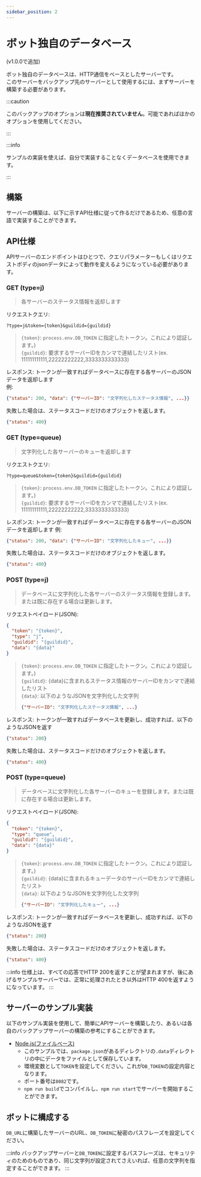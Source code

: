 ```yaml
---
sidebar_position: 2
---
```

# ボット独自のデータベース
(v1.0.0で追加)

ボット独自のデータベースは、HTTP通信をベースとしたサーバーです。  
このサーバーをバックアップ先のサーバーとして使用するには、まずサーバーを構築する必要があります。

:::caution

このバックアップのオプションは**現在推奨されていません**。可能であればほかのオプションを使用してください。

:::

:::info

サンプルの実装を使えば、自分で実装することなくデータベースを使用できます。

:::

## 構築
サーバーの構築は、以下に示すAPI仕様に従って作るだけであるため、任意の言語で実装することができます。

## API仕様
APIサーバーのエンドポイントはひとつで、クエリパラメーターもしくはリクエストボディのjsonデータによって動作を変えるようになっている必要があります。  
### **GET (type=j)**
  > 各サーバーのステータス情報を返却します  

  リクエストクエリ: 
  ```
  ?type=j&token={token}&guildid={guildid}
  ```
  > `{token}`: `process.env.DB_TOKEN` に指定したトークン。これにより認証します。)  
  > `{guildid}`: 要求するサーバーIDをカンマで連結したリスト(ex. 111111111111,22222222222,3333333333333)  

  レスポンス: トークンが一致すればデータベースに存在する各サーバーのJSONデータを返却します  
  例:
  ```json
  {"status": 200, "data": {"サーバーID": "文字列化したステータス情報", ...}}
  ```
  失敗した場合は、ステータスコードだけのオブジェクトを返します。
  ```json
  {"status": 400}
  ```
### **GET (type=queue)**
  > 文字列化した各サーバーのキューを返却します

  リクエストクエリ: 
  ```
  ?type=queue&token={token}&guildid={guildid}
  ```
  > `{token}`: `process.env.DB_TOKEN` に指定したトークン。これにより認証します。)  
  > `{guildid}`: 要求するサーバーIDをカンマで連結したリスト(ex. 111111111111,22222222222,3333333333333)  

  レスポンス: トークンが一致すればデータベースに存在する各サーバーのJSONデータを返却します
  例:
  ```json
  {"status": 200, "data": {"サーバーID": "文字列化したキュー", ...}}
  ```
  失敗した場合は、ステータスコードだけのオブジェクトを返します。
  ```json
  {"status": 400}
  ```

### **POST (type=j)**
  > データベースに文字列化した各サーバーのステータス情報を登録します。または既に存在する場合は更新します。

  リクエストペイロード(JSON):
  ```json
  {
    "token": "{token}",
    "type": "j",
    "guildid": "{guildid}",
    "data": "{data}"
  }
  ```
  > `{token}`: `process.env.DB_TOKEN` に指定したトークン。これにより認証します。)  
  > `{guildid}`: {data}に含まれるステータス情報のサーバーIDをカンマで連結したリスト  
  > `{data}`: 以下のようなJSONを文字列化した文字列
  > ```json
  > {"サーバーID": "文字列化したステータス情報", ...}
  > ```

  レスポンス: トークンが一致すればデータベースを更新し、成功すれば、以下のようなJSONを返す
  ```json
  {"status": 200}
  ```
  失敗した場合は、ステータスコードだけのオブジェクトを返します。
  ```json
  {"status": 400}
  ``` 

### **POST (type=queue)**
  > データベースに文字列化した各サーバーのキューを登録します。または既に存在する場合は更新します。

  リクエストペイロード(JSON):
  ```json
  {
    "token": "{token}",
    "type": "queue",
    "guildid": "{guildid}",
    "data": "{data}"
  }
  ```
  > `{token}`: `process.env.DB_TOKEN` に指定したトークン。これにより認証します。)  
  > `{guildid}`: {data}に含まれるキューデータのサーバーIDをカンマで連結したリスト  
  > `{data}`: 以下のようなJSONを文字列化した文字列
  > ```json
  > {"サーバーID": "文字列化したキュー", ...}
  > ```

  レスポンス: トークンが一致すればデータベースを更新し、成功すれば、以下のようなJSONを返す
  ```json
  {"status": 200}
  ```
  失敗した場合は、ステータスコードだけのオブジェクトを返します。
  ```json
  {"status": 400}
  ```

:::info
仕様上は、すべての応答でHTTP 200を返すことが望まれますが、後にあげるサンプルサーバーでは、正常に処理されたとき以外はHTTP 400を返すようになっています。
:::

## サーバーのサンプル実装
以下のサンプル実装を使用して、簡単にAPIサーバーを構築したり、あるいは各自のバックアップサーバーの構築の参考にすることができます。

- [Node.js(ファイルベース)](https://github.com/mtripg6666tdr/Discord-SimpleMusicBot/blob/master/util/exampleDbServer/node)
  - このサンプルでは、`package.json`があるディレクトリの`.data`ディレクトリの中にデータをファイルとして保存しています。
  - 環境変数として`TOKEN`を設定してください。これが`DB_TOKEN`の設定内容となります。
  - ポート番号は`8082`です。
  - `npm run build`でコンパイルし、`npm run start`でサーバーを開始することができます。

## ボットに構成する
`DB_URL`に構築したサーバーのURL、`DB_TOKEN`に秘密のパスフレーズを設定してください。

:::info
バックアップサーバーと`DB_TOKEN`に設定するパスフレーズは、セキュリティのためのものであり、同じ文字列が設定されてさえいれば、任意の文字列を指定することができます。
:::
